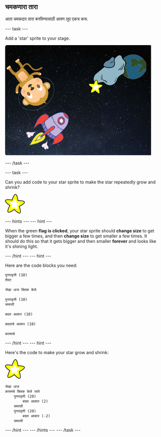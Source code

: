 ## चमकणारा तारा

आता चमकदार तारा बनविण्यासाठी आपण लूप एकत्र करू.

\--- task \---

Add a 'star' sprite to your stage.

![Adding a star sprite](images/space-star-sprite.png)

\--- /task \---

\--- task \---

Can you add code to your star sprite to make the star repeatedly grow and shrink?

![Testing a shining star](images/sprite-star.png)

\--- hints \--- \--- hint \---

When the green **flag is clicked**, your star sprite should **change size** to get bigger a few times, and then **change size** to get smaller a few times. It should do this so that it gets bigger and then smaller **forever** and looks like it's shining light.

\--- /hint \--- \--- hint \---

Here are the code blocks you need:

```blocks3
पुनरावृत्ती (10)
शेवट

जेव्हा ध्वज क्लिक केले

पुनरावृत्ती (10)
समाप्ती

बदल आकार (10)

बदलाचे आकार (10)

कायमचे
```

\--- /hint \--- \--- hint \---

Here's the code to make your star grow and shrink:

![Star sprite](images/sprite-star.png)

```blocks3
जेव्हा ध्वज
कायमचे क्लिक केले जाते
    पुनरावृत्ती (20)
        बदल आकार (2)
    समाप्ती
    पुनरावृत्ती (20)
        बदल आकार (-2)
    समाप्ती

```

\--- /hint \--- \--- /hints \--- \--- /task \---